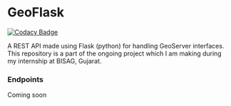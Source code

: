 # GeoFlask

[![Codacy Badge](https://api.codacy.com/project/badge/Grade/7d94270ec1504975a97b3acc79a6f04d)](https://app.codacy.com/app/PranjalGupta2199/geoFlask?utm_source=github.com&utm_medium=referral&utm_content=PranjalGupta2199/geoFlask&utm_campaign=Badge_Grade_Dashboard)

A REST API made using Flask (python) for handling GeoServer interfaces. This repository is a part of the ongoing project which I am making during my internship at BISAG, Gujarat.

### Endpoints 

Coming soon